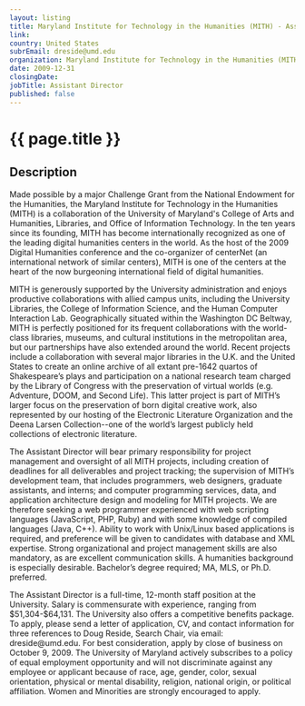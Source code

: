 ```yaml
---
layout: listing
title: Maryland Institute for Technology in the Humanities (MITH) - Assistant Director
link:
country: United States
subrEmail: dreside@umd.edu
organization: Maryland Institute for Technology in the Humanities (MITH) 
date: 2009-12-31
closingDate: 
jobTitle: Assistant Director
published: false
---
```



# {{ page.title }}

## Description

<p>Made possible by a major Challenge Grant from the National Endowment for the Humanities, the Maryland Institute for Technology in the Humanities (MITH) is a collaboration of the University of Maryland's College of Arts and Humanities, Libraries, and Office of Information Technology. In the ten years since its founding, MITH has become internationally recognized as one of the leading digital humanities centers in the world. As the host of the 2009 Digital Humanities conference and the co-organizer of centerNet (an international network of similar centers), MITH is one of the centers at the heart of the now burgeoning international field of digital humanities. 
</p>
<p>MITH is generously supported by the University administration and enjoys productive collaborations with allied campus units, including the University Libraries, the College of Information Science, and the Human Computer Interaction Lab. Geographically situated within the Washington DC Beltway, MITH is perfectly positioned for its frequent collaborations with the world-class libraries, museums, and cultural institutions in the metropolitan area, but our partnerships have also extended around the world. Recent projects include a collaboration with several major libraries in the U.K. and the United States to create an online archive of all extant pre-1642 quartos of Shakespeare’s plays and participation on a national research team charged by the Library of Congress with the preservation of virtual worlds (e.g. Adventure, DOOM, and Second Life). This latter project is part of MITH’s larger focus on the preservation of born digital creative work, also represented by our hosting of the Electronic Literature Organization and the Deena Larsen Collection--one of the world’s largest publicly held collections of electronic literature.
</p>
<p>The Assistant Director will bear primary responsibility for project management and oversight of all MITH projects, including creation of deadlines for all deliverables and project tracking; the supervision of MITH’s development team, that includes programmers, web designers, graduate assistants, and interns; and computer programming services, data, and application architecture design and modeling for MITH projects. We are therefore seeking a web programmer experienced with web scripting languages (JavaScript, PHP, Ruby) and with some knowledge of compiled languages (Java, C++). Ability to work with Unix/Linux based applications is required, and preference will be given to candidates with database and XML expertise. Strong organizational and project management skills are also mandatory, as are excellent communication skills. A humanities background is especially desirable. Bachelor’s degree required; MA, MLS, or Ph.D. preferred. 
</p>
<p>The Assistant Director is a full-time, 12-month staff position at the University. Salary is commensurate with experience, ranging from $51,304-$64,131. The University also offers a competitive benefits package. To apply, please send a letter of application, CV, and contact information for three references to Doug Reside, Search Chair, via email: dreside@umd.edu. For best consideration, apply by close of business on October 9, 2009. The University of Maryland actively subscribes to a policy of equal employment opportunity and will not discriminate against any employee or applicant because of race, age, gender, color, sexual orientation, physical or mental disability, religion, national origin, or political affiliation. Women and Minorities are strongly encouraged to apply.

</p>
